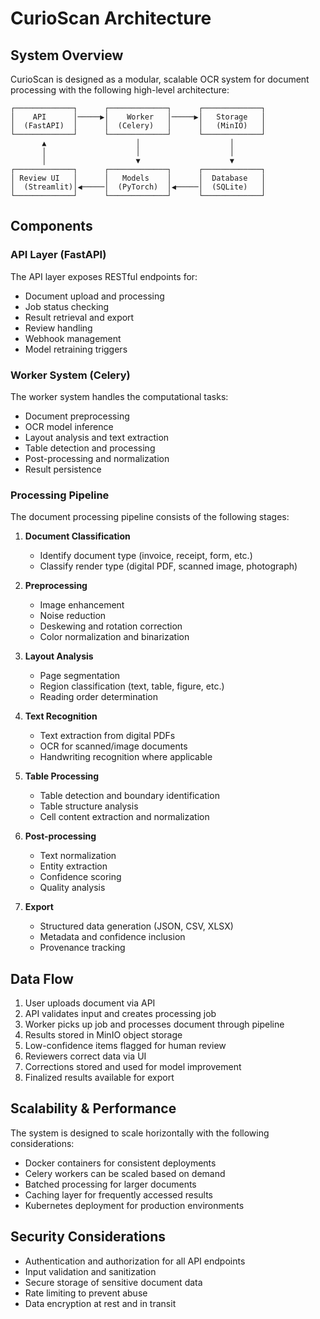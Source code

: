 # CurioScan Architecture

## System Overview

CurioScan is designed as a modular, scalable OCR system for document processing with the following high-level architecture:

```
┌─────────────┐      ┌─────────────┐      ┌─────────────┐
│    API      │─────▶│    Worker   │─────▶│   Storage   │
│  (FastAPI)  │      │  (Celery)   │      │   (MinIO)   │
└─────────────┘      └─────────────┘      └─────────────┘
       ▲                    │                    │
       │                    │                    │
       │                    ▼                    ▼
┌─────────────┐      ┌─────────────┐      ┌─────────────┐
│ Review UI   │      │   Models    │      │  Database   │
│  (Streamlit)│◀─────│  (PyTorch)  │◀─────│  (SQLite)   │
└─────────────┘      └─────────────┘      └─────────────┘
```

## Components

### API Layer (FastAPI)

The API layer exposes RESTful endpoints for:
- Document upload and processing
- Job status checking
- Result retrieval and export
- Review handling
- Webhook management
- Model retraining triggers

### Worker System (Celery)

The worker system handles the computational tasks:
- Document preprocessing
- OCR model inference
- Layout analysis and text extraction
- Table detection and processing
- Post-processing and normalization
- Result persistence

### Processing Pipeline

The document processing pipeline consists of the following stages:

1. **Document Classification**
   - Identify document type (invoice, receipt, form, etc.)
   - Classify render type (digital PDF, scanned image, photograph)

2. **Preprocessing**
   - Image enhancement
   - Noise reduction
   - Deskewing and rotation correction
   - Color normalization and binarization

3. **Layout Analysis**
   - Page segmentation
   - Region classification (text, table, figure, etc.)
   - Reading order determination

4. **Text Recognition**
   - Text extraction from digital PDFs
   - OCR for scanned/image documents
   - Handwriting recognition where applicable

5. **Table Processing**
   - Table detection and boundary identification
   - Table structure analysis
   - Cell content extraction and normalization

6. **Post-processing**
   - Text normalization
   - Entity extraction
   - Confidence scoring
   - Quality analysis

7. **Export**
   - Structured data generation (JSON, CSV, XLSX)
   - Metadata and confidence inclusion
   - Provenance tracking

## Data Flow

1. User uploads document via API
2. API validates input and creates processing job
3. Worker picks up job and processes document through pipeline
4. Results stored in MinIO object storage
5. Low-confidence items flagged for human review
6. Reviewers correct data via UI
7. Corrections stored and used for model improvement
8. Finalized results available for export

## Scalability & Performance

The system is designed to scale horizontally with the following considerations:

- Docker containers for consistent deployments
- Celery workers can be scaled based on demand
- Batched processing for larger documents
- Caching layer for frequently accessed results
- Kubernetes deployment for production environments

## Security Considerations

- Authentication and authorization for all API endpoints
- Input validation and sanitization
- Secure storage of sensitive document data
- Rate limiting to prevent abuse
- Data encryption at rest and in transit
